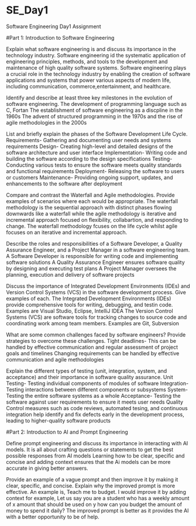 # SE_Day1
Software Engineering Day1 Assignment

#Part 1: Introduction to Software Engineering

Explain what software engineering is and discuss its importance in the technology industry.
Software engineering id the systematic application of engineering principles, methods, and tools to the development and maintenance of high quality software systems. 
Software engineering plays a crucial role in the technology industry by enabling the creation of software applications and systems that power various aspects of modern life, including communication, commerce,entertainment, and healthcare.

Identify and describe at least three key milestones in the evolution of software engineering.
The development of programming language such as C, Fortan
The establishment of software engineering as a discpline in the 1960s
The advent of structured programming in the 1970s and the rise of agile methodologies in the 2000s

List and briefly explain the phases of the Software Development Life Cycle.
Requirements- Gathering and documenting user needs and systems requirements
Design- Creating high-level and detailed designs of the software architecture and user interface
Implementation- Writing code and building the software according to the design specifications
Testing- Conducting various tests to ensure the software meets quality standards and functional requirements
Deployment- Releasing the software to users or customers
Maintenance- Providing ongoing support, updates, and enhancements to the software after deployment

Compare and contrast the Waterfall and Agile methodologies. Provide examples of scenarios where each would be appropriate.
The waterfall methodology is the sequential approach with distinct phases flowing downwards like a waterfall while the agile methodology is iterative and incremental approach focused on flexibility, collabartion, and responding to change. The waterfall methodology fcuses on the life cycle whilst agile focuses on an iterative and incremental approach.

Describe the roles and responsibilities of a Software Developer, a Quality Assurance Engineer, and a Project Manager in a software engineering team.
A Software Developer is responsible for writing code and implementing software solutions
A Quality Assurance Engineer ensures software quality by designing and executing test plans
A Project Manager oversees the planning, execution and delivery of software projects

Discuss the importance of Integrated Development Environments (IDEs) and Version Control Systems (VCS) in the software development process. Give examples of each.
The Integrated Development Environments (IDEs) provide comprehensive tools for writing, debugging, and testin code. Examples are Visual Studio, Eclipse, IntelliJ IDEA
The Version Control Systems (VCS) are software tools for tracking changes to source code and coordinating work among team members. Examples are Git, Subversion

What are some common challenges faced by software engineers? Provide strategies to overcome these challenges.
Tight deadlines- This can be handled by effective communication and regular assessment of project goals and timelines
Changing requirements can be handled by effective communication and agile methodologies

Explain the different types of testing (unit, integration, system, and acceptance) and their importance in software quality assurance.
Unit Testing- Testing individual components of modules of software
Integration- Testing interactions between different components or subsystems
System- Testing the entire software systems as a whole
Acceptance- Testing the software against user requirements to ensure it meets user needs
Quality Control measures such as code reviews, automated tesing, and continuous integration help identify and fix defects early in the development process, leading to higher-quality software products

#Part 2: Introduction to AI and Prompt Engineering


Define prompt engineering and discuss its importance in interacting with AI models.
It is all about crafting questions or statements to get the best possible responses from AI models
Learning how to be clear, specific and concise and adding context ensures that the Ai models can be more accurate in giving better answers.

Provide an example of a vague prompt and then improve it by making it clear, specific, and concise. Explain why the improved prompt is more effective.
An example is, Teach me to budget. I would improve it by adding context for example, Let us say you are a student who has a weekly amount of x amount that should be used on y how can you budget the amount of money to spend it daily? 
The improved prompt is better as it provides the AI with a better opportunity to be of help.
